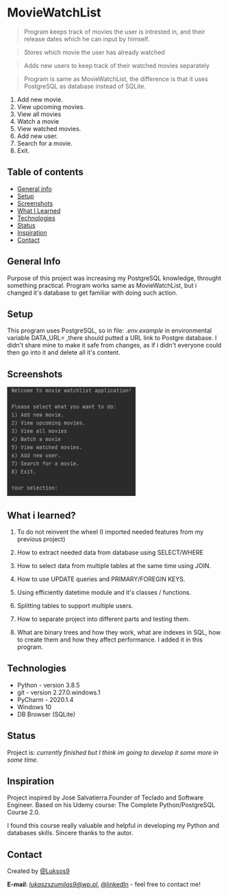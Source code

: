 # MovieWatchList

> Program keeps track of movies the user is intrested in, and their release dates which he can input by himself.

> Stores which movie the user has already watched

> Adds new users to keep track of their watched movies separately

> Program is same as MovieWatchList, the difference is that it uses PostgreSQL as database instead of SQLite.

1) Add new movie.
2) View upcoming movies.
3) View all movies
4) Watch a movie
5) View watched movies.
6) Add new user.
7) Search for a movie.
8) Exit.

## Table of contents
* [General info](#general-info)
* [Setup](#setup)
* [Screenshots](#screenshots)
* [What I Learned](#what-i-learned)
* [Technologies](#technologies)
* [Status](#status)
* [Inspiration](#inspiration)
* [Contact](#contact)

## General Info

Purpose of this project was increasing my PostgreSQL knowledge, throught something practical. Program works same as MovieWatchList, but i changed it's database to get familiar with doing such action.

## Setup

This program uses PostgreSQL, so in file: _.env.example_ in environmental variable DATA_URL= ,there should putted a URL link to Postgre database. I didn't share mine to make it safe from changes, as if i didn't everyone could then go into it and delete all it's content.

## Screenshots

<img src="images/menu.png" width="300" >

## What i learned?

1. To do not reinvent the wheel (I imported needed features from my previous project)

2. How to extract needed data from database using SELECT/WHERE

3. How to select data from multiple tables at the same time using JOIN.

4. How to use UPDATE queries and PRIMARY/FOREGIN KEYS.

5. Using efficiently datetime module and it's classes / functions.

6. Splitting tables to support multiple users.

7. How to separate project into different parts and testing them.

8. What are binary trees and how they work, what are indexes in SQL, how to create them and how they affect performance. I added it in this program.

## Technologies

* Python  - version 3.8.5
* git     - version 2.27.0.windows.1
* PyCharm - 2020.1.4
* Windows 10
* DB Browser (SQLite)

## Status
Project is: _currently finished but I think im going to develop it some more in some time_. 

## Inspiration
Project inspired by Jose Salvatierra.Founder of Teclado and Software Engineer.
Based on his Udemy course: The Complete Python/PostgreSQL Course 2.0.

I found this course really valuable and helpful in developing my Python and databases skills.
Sincere thanks to the autor.

## Contact
Created by [@Luksos9](https://github.com/Luksos9)

**E-mail**: *lukaszszumilas9@wp.pl*, [@linkedIn](https://www.linkedin.com/in/łukasz-szumilas-5b48821aa/) - feel free to contact me!
